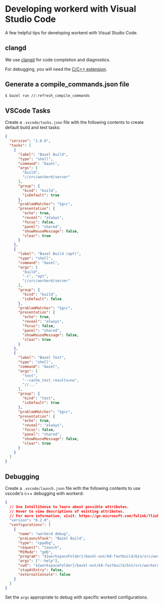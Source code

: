 # Developing workerd with Visual Studio Code

A few helpful tips for developing workerd with Visual Studio Code.

## clangd

We use [clangd](https://marketplace.visualstudio.com/items?itemName=llvm-vs-code-extensions.vscode-clangd)
for code completion and diagnostics.

For debugging, you will need the [C/C++ extension](https://marketplace.visualstudio.com/items?itemName=ms-vscode.cpptools).

## Generate a compile_commands.json file

```sh
$ bazel run //:refresh_compile_commands
```

## VSCode Tasks

Create a `.vscode/tasks.json` file with the following contents to create default build
and test tasks:

```json
{
  "version": "2.0.0",
  "tasks": [
    {
      "label": "Bazel Build",
      "type": "shell",
      "command": "bazel",
      "args": [
        "build",
        "//src/workerd/server"
      ],
      "group": {
        "kind": "build",
        "isDefault": true
      },
      "problemMatcher": "$gcc",
      "presentation": {
        "echo": true,
        "reveal": "always",
        "focus": false,
        "panel": "shared",
        "showReuseMessage": false,
        "clear": true
      }
    },
    {
      "label": "Bazel Build (opt)",
      "type": "shell",
      "command": "bazel",
      "args": [
        "build",
        "-c", "opt",
        "//src/workerd/server"
      ],
      "group": {
        "kind": "build",
        "isDefault": false
      },
      "problemMatcher": "$gcc",
      "presentation": {
        "echo": true,
        "reveal": "always",
        "focus": false,
        "panel": "shared",
        "showReuseMessage": false,
        "clear": true
      }
    },
    {
      "label": "Bazel Test",
      "type": "shell",
      "command": "bazel",
      "args": [
        "test",
        "--cache_test_results=no",
        "//..."
      ],
      "group": {
        "kind": "test",
        "isDefault": true
      },
      "problemMatcher": "$gcc",
      "presentation": {
        "echo": true,
        "reveal": "always",
        "focus": false,
        "panel": "shared",
        "showReuseMessage": false,
        "clear": true
      }
    }
  ]
}
```

## Debugging

Create a `.vscode/launch.json` file with the following contents to use vscode's c++ debugging
with workerd:

```json
{
  // Use IntelliSense to learn about possible attributes.
  // Hover to view descriptions of existing attributes.
  // For more information, visit: https://go.microsoft.com/fwlink/?linkid=830387
  "version": "0.2.0",
  "configurations": [
    {
      "name": "workerd debug",
      "preLaunchTask": "Bazel Build",
      "type": "cppdbg",
      "request": "launch",
      "MIMode": "gdb",
      "program": "${workspaceFolder}/bazel-out/k8-fastbuild/bin/src/workerd/server/workerd",
      "args": ["--help"],
      "cwd": "${workspaceFolder}/bazel-out/k8-fastbuild/bin/src/workerd/server/workerd.runfiles/workerd",
      "stopAtEntry": false,
      "externalConsole": false
    }
  ]
}
```

Set the `args` appropriate to debug with specific workerd configurations.
